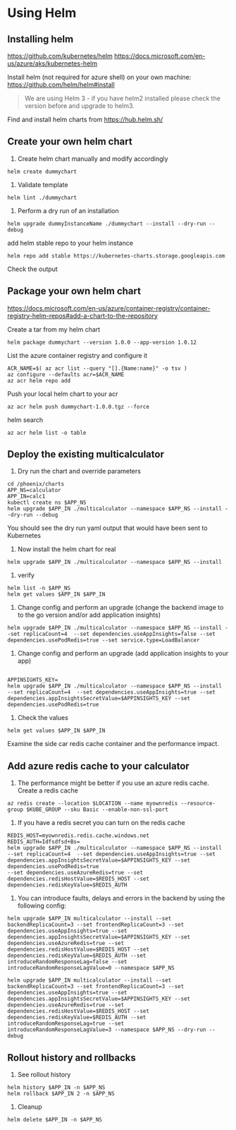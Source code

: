 # Using Helm

## Installing helm
https://github.com/kubernetes/helm
https://docs.microsoft.com/en-us/azure/aks/kubernetes-helm

Install helm (not required for azure shell) on your own machine: https://github.com/helm/helm#install

> We are using Helm 3 - if you have helm2 installed please check the version before and upgrade to helm3.

Find and install helm charts from https://hub.helm.sh/

## Create your own helm chart

1. Create helm chart manually and modify accordingly

```
helm create dummychart
```

1. Validate template
```
helm lint ./dummychart
```

1. Perform a dry run of an installation
```
helm upgrade dummyInstanceName ./dummychart --install --dry-run --debug
```

add helm stable repo to your helm instance
```
helm repo add stable https://kubernetes-charts.storage.googleapis.com
```

Check the output

## Package your own helm chart
https://docs.microsoft.com/en-us/azure/container-registry/container-registry-helm-repos#add-a-chart-to-the-repository

Create a tar from my helm chart
```
helm package dummychart --version 1.0.0 --app-version 1.0.12
```

List the azure container registry and configure it
```
ACR_NAME=$( az acr list --query "[].{Name:name}" -o tsv )
az configure --defaults acr=$ACR_NAME
az acr helm repo add
```

Push your local helm chart to your acr
```
az acr helm push dummychart-1.0.0.tgz --force
```

helm search 
```
az acr helm list -o table
```

## Deploy the existing multicalculator 

1. Dry run the chart and override parameters
```
cd /phoenix/charts
APP_NS=calculator
APP_IN=calc1
kubectl create ns $APP_NS
helm upgrade $APP_IN ./multicalculator --namespace $APP_NS --install --dry-run --debug
```

You should see the dry run yaml output that would have been sent to Kubernetes

1. Now install the helm chart for real
```
helm upgrade $APP_IN ./multicalculator --namespace $APP_NS --install
```

1. verify
```
helm list -n $APP_NS
helm get values $APP_IN $APP_IN
```

1. Change config and perform an upgrade (change the backend image to to the go version and/or add application insights)
```
helm upgrade $APP_IN ./multicalculator --namespace $APP_NS --install --set replicaCount=4  --set dependencies.useAppInsights=false --set dependencies.usePodRedis=true --set service.type=LoadBalancer 
```

1. Change config and perform an upgrade (add application insights to your app)
```

APPINSIGHTS_KEY=
helm upgrade $APP_IN ./multicalculator --namespace $APP_NS --install  --set replicaCount=4  --set dependencies.useAppInsights=true --set dependencies.appInsightsSecretValue=$APPINSIGHTS_KEY --set dependencies.usePodRedis=true
```

1. Check the values
```
helm get values $APP_IN $APP_IN
```

Examine the side car redis cache container and the performance impact.

## Add azure redis cache to your calculator

1. The performance might be better if you use an azure redis cache. Create a redis cache
```
az redis create --location $LOCATION --name myownredis --resource-group $KUBE_GROUP --sku Basic --enable-non-ssl-port
```

1. If you have a redis secret you can turn on the redis cache
```
REDIS_HOST=myownredis.redis.cache.windows.net
REDIS_AUTH=Idfsdfsd+Bs=
helm upgrade $APP_IN ./multicalculator --namespace $APP_NS --install  --set replicaCount=4  --set dependencies.useAppInsights=true --set dependencies.appInsightsSecretValue=$APPINSIGHTS_KEY --set dependencies.usePodRedis=true
--set dependencies.useAzureRedis=true --set dependencies.redisHostValue=$REDIS_HOST --set dependencies.redisKeyValue=$REDIS_AUTH
```

1. You can introduce faults, delays and errors in the backend by using the following config:
```
helm upgrade $APP_IN multicalculator --install --set backendReplicaCount=3 --set frontendReplicaCount=3 --set dependencies.useAppInsights=true --set dependencies.appInsightsSecretValue=$APPINSIGHTS_KEY --set dependencies.useAzureRedis=true --set dependencies.redisHostValue=$REDIS_HOST --set dependencies.redisKeyValue=$REDIS_AUTH --set introduceRandomResponseLag=false --set introduceRandomResponseLagValue=0 --namespace $APP_NS

helm upgrade $APP_IN multicalculator --install --set backendReplicaCount=3 --set frontendReplicaCount=3 --set dependencies.useAppInsights=true --set dependencies.appInsightsSecretValue=$APPINSIGHTS_KEY --set dependencies.useAzureRedis=true --set dependencies.redisHostValue=$REDIS_HOST --set dependencies.redisKeyValue=$REDIS_AUTH --set introduceRandomResponseLag=true --set introduceRandomResponseLagValue=3 --namespace $APP_NS --dry-run --debug
```

## Rollout history and rollbacks

1. See rollout history
```
helm history $APP_IN -n $APP_NS
helm rollback $APP_IN 2 -n $APP_NS
```

1. Cleanup
```
helm delete $APP_IN -n $APP_NS
```